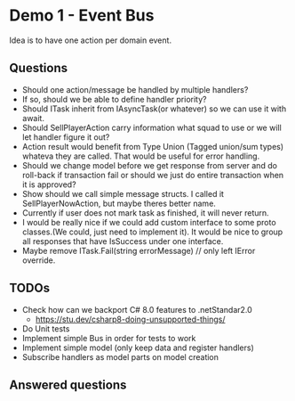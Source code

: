 ﻿# Demo 1 - Event Bus

Idea is to have one action per domain event.

## Questions
- Should one action/message be handled by multiple handlers?
- If so, should we be able to define handler priority?
- Should ITask inherit from IAsyncTask(or whatever) so we can use it with await.
- Should SellPlayerAction carry information what squad to use or we will let handler figure it out?
- Action result would benefit from Type Union (Tagged union/sum types) whateva they are called. That would be useful for error handling.
- Should we change model before we get response from server and do roll-back if transaction fail or should we just do entire transaction when it is approved?
- Show should we call simple message structs. I called it SellPlayerNowAction, but maybe theres better name.
- Currently if user does not mark task as finished, it will never return.
- I would be really nice if we could add custom interface to some proto classes.(We could, just need to implement it). It would be nice to group all responses that have IsSuccess under one interface.
- Maybe remove ITask.Fail(string errorMessage) // only left IError override.

## TODOs
- Check how can we backport C# 8.0 features to .netStandar2.0
	- https://stu.dev/csharp8-doing-unsupported-things/
- Do Unit tests
- Implement simple Bus in order for tests to work
- Implement simple model (only keep data and register handlers)
- Subscribe handlers as model parts on model creation

## Answered questions
